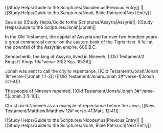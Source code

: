 [[Study Helps/Guide to the Scriptures/Nicodemus|Previous Entry]]  ||  [[Study Helps/Guide to the Scriptures/Noah, Bible Patriarch|Next Entry]]

 See also [[Study Helps/Guide to the Scriptures/Assyria|Assyria]]; [[Study Helps/Guide to the Scriptures/Jonah|Jonah]]

 In the Old Testament, the capital of Assyria and for over two hundred years a great commercial center on the eastern bank of the Tigris river. It fell at the downfall of the Assyrian empire, 606 B.C.

 Sennacherib, the king of Assyria, lived in Nineveh, [[Old Testament/2 Kings/2 Kings 19#^verse-36|2 Kgs. 19:36]].

 Jonah was sent to call the city to repentance, [[Old Testament/Jonah/Jonah 1#^verse-1|Jonah 1:1-2]] ([[Old Testament/Jonah/Jonah 3#^verse-1|Jonah 3:1-4]]).

 The people of Nineveh repented, [[Old Testament/Jonah/Jonah 3#^verse-5|Jonah 3:5-10]].

 Christ used Nineveh as an example of repentance before the Jews, [[New Testament/Matthew/Matthew 12#^verse-41|Matt. 12:41]].

[[Study Helps/Guide to the Scriptures/Nicodemus|Previous Entry]]  ||  [[Study Helps/Guide to the Scriptures/Noah, Bible Patriarch|Next Entry]]